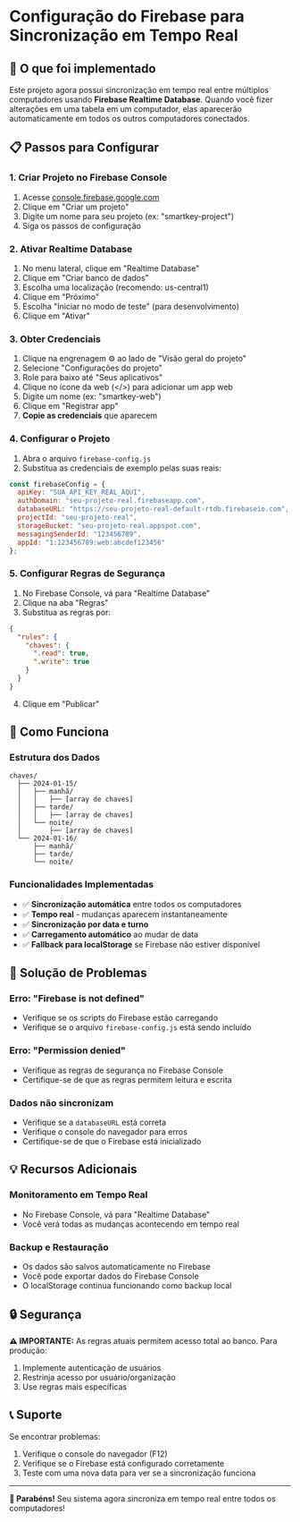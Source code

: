 # Configuração do Firebase para Sincronização em Tempo Real

## 🚀 O que foi implementado

Este projeto agora possui sincronização em tempo real entre múltiplos computadores usando **Firebase Realtime Database**. Quando você fizer alterações em uma tabela em um computador, elas aparecerão automaticamente em todos os outros computadores conectados.

## 📋 Passos para Configurar

### 1. Criar Projeto no Firebase Console

1. Acesse [console.firebase.google.com](https://console.firebase.google.com)
2. Clique em "Criar um projeto"
3. Digite um nome para seu projeto (ex: "smartkey-project")
4. Siga os passos de configuração

### 2. Ativar Realtime Database

1. No menu lateral, clique em "Realtime Database"
2. Clique em "Criar banco de dados"
3. Escolha uma localização (recomendo: us-central1)
4. Clique em "Próximo"
5. Escolha "Iniciar no modo de teste" (para desenvolvimento)
6. Clique em "Ativar"

### 3. Obter Credenciais

1. Clique na engrenagem ⚙️ ao lado de "Visão geral do projeto"
2. Selecione "Configurações do projeto"
3. Role para baixo até "Seus aplicativos"
4. Clique no ícone da web (</>) para adicionar um app web
5. Digite um nome (ex: "smartkey-web")
6. Clique em "Registrar app"
7. **Copie as credenciais** que aparecem

### 4. Configurar o Projeto

1. Abra o arquivo `firebase-config.js`
2. Substitua as credenciais de exemplo pelas suas reais:

```javascript
const firebaseConfig = {
  apiKey: "SUA_API_KEY_REAL_AQUI",
  authDomain: "seu-projeto-real.firebaseapp.com",
  databaseURL: "https://seu-projeto-real-default-rtdb.firebaseio.com",
  projectId: "seu-projeto-real",
  storageBucket: "seu-projeto-real.appspot.com",
  messagingSenderId: "123456789",
  appId: "1:123456789:web:abcdef123456"
};
```

### 5. Configurar Regras de Segurança

1. No Firebase Console, vá para "Realtime Database"
2. Clique na aba "Regras"
3. Substitua as regras por:

```json
{
  "rules": {
    "chaves": {
      ".read": true,
      ".write": true
    }
  }
}
```

4. Clique em "Publicar"

## 🔧 Como Funciona

### Estrutura dos Dados
```
chaves/
  ├── 2024-01-15/
  │   ├── manhã/
  │   │   ├── [array de chaves]
  │   ├── tarde/
  │   │   ├── [array de chaves]
  │   └── noite/
  │       ├── [array de chaves]
  └── 2024-01-16/
      ├── manhã/
      ├── tarde/
      └── noite/
```

### Funcionalidades Implementadas

- ✅ **Sincronização automática** entre todos os computadores
- ✅ **Tempo real** - mudanças aparecem instantaneamente
- ✅ **Sincronização por data e turno**
- ✅ **Carregamento automático** ao mudar de data
- ✅ **Fallback para localStorage** se Firebase não estiver disponível

## 🚨 Solução de Problemas

### Erro: "Firebase is not defined"
- Verifique se os scripts do Firebase estão carregando
- Verifique se o arquivo `firebase-config.js` está sendo incluído

### Erro: "Permission denied"
- Verifique as regras de segurança no Firebase Console
- Certifique-se de que as regras permitem leitura e escrita

### Dados não sincronizam
- Verifique se a `databaseURL` está correta
- Verifique o console do navegador para erros
- Certifique-se de que o Firebase está inicializado

## 💡 Recursos Adicionais

### Monitoramento em Tempo Real
- No Firebase Console, vá para "Realtime Database"
- Você verá todas as mudanças acontecendo em tempo real

### Backup e Restauração
- Os dados são salvos automaticamente no Firebase
- Você pode exportar dados do Firebase Console
- O localStorage continua funcionando como backup local

## 🔒 Segurança

**⚠️ IMPORTANTE:** As regras atuais permitem acesso total ao banco. Para produção:

1. Implemente autenticação de usuários
2. Restrinja acesso por usuário/organização
3. Use regras mais específicas

## 📞 Suporte

Se encontrar problemas:
1. Verifique o console do navegador (F12)
2. Verifique se o Firebase está configurado corretamente
3. Teste com uma nova data para ver se a sincronização funciona

---

**🎉 Parabéns!** Seu sistema agora sincroniza em tempo real entre todos os computadores!
